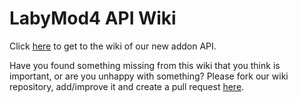 # LabyMod4 API Wiki

Click <a href="/pages/addon/">here</a> to get to the wiki of our new addon API.

Have you found something missing from this wiki that you think is important, or are you unhappy with something?
Please fork our wiki repository, add/improve it and create a pull request 
<a href="https://wiki.labymod.net" target="_blank">here</a>.
